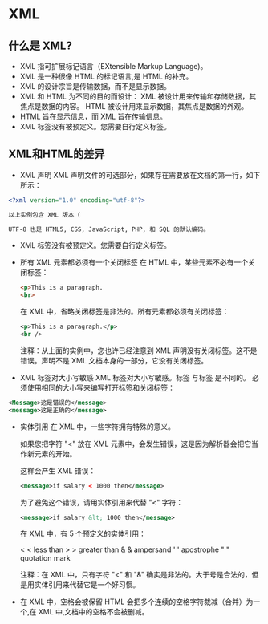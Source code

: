 # XML

## 什么是 XML?

- XML 指可扩展标记语言（EXtensible Markup Language)。
- XML 是一种很像 HTML 的标记语言,是 HTML 的补充。
- XML 的设计宗旨是传输数据，而不是显示数据。
- XML 和 HTML 为不同的目的而设计：
    XML 被设计用来传输和存储数据，其焦点是数据的内容。
    HTML 被设计用来显示数据，其焦点是数据的外观。
- HTML 旨在显示信息，而 XML 旨在传输信息。
- XML 标签没有被预定义。您需要自行定义标签。

## XML和HTML的差异

- XML 声明
    XML 声明文件的可选部分，如果存在需要放在文档的第一行，如下所示：

```xml
<?xml version="1.0" encoding="utf-8"?>
```

```md
以上实例包含 XML 版本（

UTF-8 也是 HTML5, CSS, JavaScript, PHP, 和 SQL 的默认编码。
```

- XML 标签没有被预定义。您需要自行定义标签。
- 所有 XML 元素都必须有一个关闭标签
    在 HTML 中，某些元素不必有一个关闭标签：
    ```html
    <p>This is a paragraph.
    <br>
    ```
    在 XML 中，省略关闭标签是非法的。所有元素都必须有关闭标签：
    ```xml
    <p>This is a paragraph.</p>
    <br />
    ```
    注释：从上面的实例中，您也许已经注意到 XML 声明没有关闭标签。这不是错误。声明不是 XML 文档本身的一部分，它没有关闭标签。

- XML 标签对大小写敏感
    XML 标签对大小写敏感。标签 <Letter> 与标签 <letter> 是不同的。
    必须使用相同的大小写来编写打开标签和关闭标签：

```xml
<Message>这是错误的</message>
<message>这是正确的</message>
```

- 实体引用
    在 XML 中，一些字符拥有特殊的意义。

    如果您把字符 "<" 放在 XML 元素中，会发生错误，这是因为解析器会把它当作新元素的开始。

    这样会产生 XML 错误：
    ```xml
    <message>if salary < 1000 then</message>
    ```
    为了避免这个错误，请用实体引用来代替 "<" 字符：
    ```xml
    <message>if salary &lt; 1000 then</message>
    ```
    在 XML 中，有 5 个预定义的实体引用：

    &lt;	<	less than
    &gt;	>	greater than
    &amp;	&	ampersand
    &apos;	'	apostrophe
    &quot;	"	quotation mark

    注释：在 XML 中，只有字符 "<" 和 "&" 确实是非法的。大于号是合法的，但是用实体引用来代替它是一个好习惯。

- 在 XML 中，空格会被保留
    HTML 会把多个连续的空格字符裁减（合并）为一个,在 XML 中,文档中的空格不会被删减。